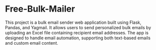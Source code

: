 # Free-Bulk-Mailer
This project is a bulk email sender web application built using Flask, Pandas, and Yagmail. It allows users to send personalized bulk emails by uploading an Excel file containing recipient email addresses. The app is designed to handle email automation, supporting both text-based emails and custom email content.
